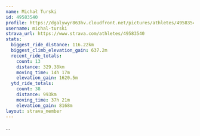 ```yaml
---
name: Michał Turski
id: 49583540
profile: https://dgalywyr863hv.cloudfront.net/pictures/athletes/49583540/14729338/1/large.jpg
username: michal-turski
strava_url: https://www.strava.com/athletes/49583540
stats:
  biggest_ride_distance: 116.22km
  biggest_climb_elevation_gain: 637.2m
  recent_ride_totals:
    count: 13
    distance: 329.38km
    moving_time: 14h 17m
    elevation_gain: 1620.5m
  ytd_ride_totals:
    count: 38
    distance: 993km
    moving_time: 37h 21m
    elevation_gain: 8168m
layout: strava_member
--- 
```

...
